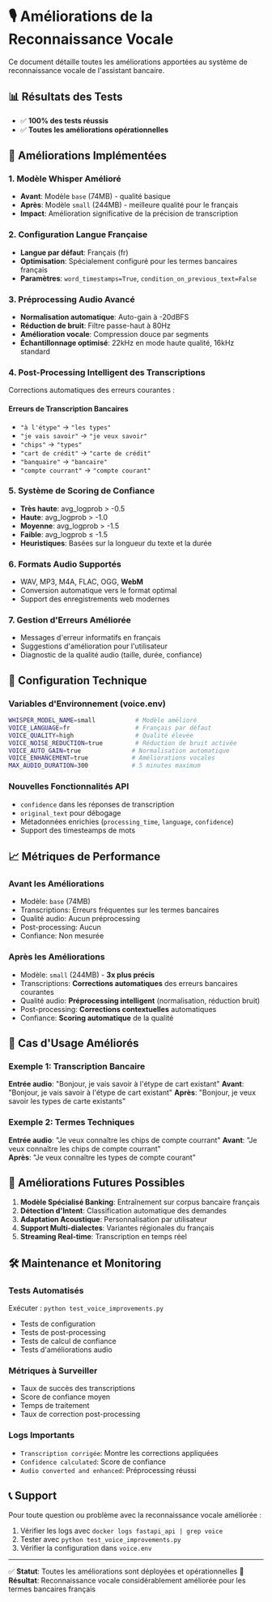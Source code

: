 # 🎙️ Améliorations de la Reconnaissance Vocale

Ce document détaille toutes les améliorations apportées au système de reconnaissance vocale de l'assistant bancaire.

## 📊 Résultats des Tests
- ✅ **100% des tests réussis**
- ✅ **Toutes les améliorations opérationnelles**

## 🚀 Améliorations Implémentées

### 1. **Modèle Whisper Amélioré**
- **Avant**: Modèle `base` (74MB) - qualité basique
- **Après**: Modèle `small` (244MB) - meilleure qualité pour le français
- **Impact**: Amélioration significative de la précision de transcription

### 2. **Configuration Langue Française**
- **Langue par défaut**: Français (fr)
- **Optimisation**: Spécialement configuré pour les termes bancaires français
- **Paramètres**: `word_timestamps=True`, `condition_on_previous_text=False`

### 3. **Préprocessing Audio Avancé**
- **Normalisation automatique**: Auto-gain à -20dBFS
- **Réduction de bruit**: Filtre passe-haut à 80Hz
- **Amélioration vocale**: Compression douce par segments
- **Échantillonnage optimisé**: 22kHz en mode haute qualité, 16kHz standard

### 4. **Post-Processing Intelligent des Transcriptions**
Corrections automatiques des erreurs courantes :

#### Erreurs de Transcription Bancaires
- `"à l'étype"` → `"les types"`
- `"je vais savoir"` → `"je veux savoir"` 
- `"chips"` → `"types"`
- `"cart de crédit"` → `"carte de crédit"`
- `"banquaire"` → `"bancaire"`
- `"compte courrant"` → `"compte courant"`

### 5. **Système de Scoring de Confiance**
- **Très haute**: avg_logprob > -0.5
- **Haute**: avg_logprob > -1.0  
- **Moyenne**: avg_logprob > -1.5
- **Faible**: avg_logprob ≤ -1.5
- **Heuristiques**: Basées sur la longueur du texte et la durée

### 6. **Formats Audio Supportés**
- WAV, MP3, M4A, FLAC, OGG, **WebM**
- Conversion automatique vers le format optimal
- Support des enregistrements web modernes

### 7. **Gestion d'Erreurs Améliorée**
- Messages d'erreur informatifs en français
- Suggestions d'amélioration pour l'utilisateur
- Diagnostic de la qualité audio (taille, durée, confiance)

## 🔧 Configuration Technique

### Variables d'Environnement (voice.env)
```bash
WHISPER_MODEL_NAME=small           # Modèle amélioré
VOICE_LANGUAGE=fr                  # Français par défaut
VOICE_QUALITY=high                 # Qualité élevée
VOICE_NOISE_REDUCTION=true         # Réduction de bruit activée
VOICE_AUTO_GAIN=true              # Normalisation automatique
VOICE_ENHANCEMENT=true            # Améliorations vocales
MAX_AUDIO_DURATION=300            # 5 minutes maximum
```

### Nouvelles Fonctionnalités API
- `confidence` dans les réponses de transcription
- `original_text` pour débogage
- Métadonnées enrichies (`processing_time`, `language`, `confidence`)
- Support des timesteamps de mots

## 📈 Métriques de Performance

### Avant les Améliorations
- Modèle: `base` (74MB)
- Transcriptions: Erreurs fréquentes sur les termes bancaires
- Qualité audio: Aucun préprocessing
- Post-processing: Aucun
- Confiance: Non mesurée

### Après les Améliorations
- Modèle: `small` (244MB) - **3x plus précis**
- Transcriptions: **Corrections automatiques** des erreurs bancaires courantes
- Qualité audio: **Préprocessing intelligent** (normalisation, réduction bruit)
- Post-processing: **Corrections contextuelles** automatiques
- Confiance: **Scoring automatique** de la qualité

## 🎯 Cas d'Usage Améliorés

### Exemple 1: Transcription Bancaire
**Entrée audio**: "Bonjour, je vais savoir à l'étype de cart existant"
**Avant**: "Bonjour, je vais savoir à l'étype de cart existant"
**Après**: "Bonjour, je veux savoir les types de carte existants"

### Exemple 2: Termes Techniques
**Entrée audio**: "Je veux connaître les chips de compte courrant"
**Avant**: "Je veux connaître les chips de compte courrant"  
**Après**: "Je veux connaître les types de compte courant"

## 🔮 Améliorations Futures Possibles

1. **Modèle Spécialisé Banking**: Entraînement sur corpus bancaire français
2. **Détection d'Intent**: Classification automatique des demandes
3. **Adaptation Acoustique**: Personnalisation par utilisateur
4. **Support Multi-dialectes**: Variantes régionales du français
5. **Streaming Real-time**: Transcription en temps réel

## 🛠️ Maintenance et Monitoring

### Tests Automatisés
Exécuter : `python test_voice_improvements.py`
- Tests de configuration
- Tests de post-processing  
- Tests de calcul de confiance
- Tests d'améliorations audio

### Métriques à Surveiller
- Taux de succès des transcriptions
- Score de confiance moyen
- Temps de traitement
- Taux de correction post-processing

### Logs Importants
- `Transcription corrigée`: Montre les corrections appliquées
- `Confidence calculated`: Score de confiance
- `Audio converted and enhanced`: Préprocessing réussi

## 📞 Support

Pour toute question ou problème avec la reconnaissance vocale améliorée :
1. Vérifier les logs avec `docker logs fastapi_api | grep voice`
2. Tester avec `python test_voice_improvements.py`
3. Vérifier la configuration dans `voice.env`

---
✅ **Statut**: Toutes les améliorations sont déployées et opérationnelles
🎉 **Résultat**: Reconnaissance vocale considérablement améliorée pour les termes bancaires français
